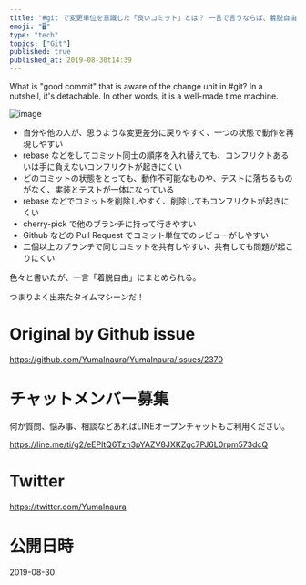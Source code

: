 ```yaml
---
title: "#git で変更単位を意識した「良いコミット」とは？ 一言で言うならば、着脱自由なものである。つまりよく出来たタイムマシーンだ。"
emoji: "🖥"
type: "tech"
topics: ["Git"]
published: true
published_at: 2019-08-30t14:39
---
```


What is "good commit" that is aware of the change unit in #git? In a nutshell, it's detachable. In other words, it is a well-made time machine.



![image](https://user-images.githubusercontent.com/13635059/63991179-a3901980-cb21-11e9-9531-79893afb0659.png)

- 自分や他の人が、思うような変更差分に戻りやすく、一つの状態で動作を再現しやすい
- rebase などをしてコミット同士の順序を入れ替えても、コンフリクトあるいは手に負えないコンフリクトが起きにくい
- どのコミットの状態をとっても、動作不可能なものや、テストに落ちるものがなく、実装とテストが一体になっている
- rebase などでコミットを削除しやすく、削除してもコンフリクトが起きにくい
- cherry-pick で他のブランチに持って行きやすい
- Github などの Pull Request でコミット単位でのレビューがしやすい
- 二個以上のブランチで同じコミットを共有しやすい、共有しても問題が起こりにくい

色々と書いたが、一言「着脱自由」にまとめられる。

つまりよく出来たタイムマシーンだ！


# Original by Github issue

https://github.com/YumaInaura/YumaInaura/issues/2370








<!-- Update From Qiita API -->

# チャットメンバー募集


何か質問、悩み事、相談などあればLINEオープンチャットもご利用ください。

https://line.me/ti/g2/eEPltQ6Tzh3pYAZV8JXKZqc7PJ6L0rpm573dcQ





# Twitter


https://twitter.com/YumaInaura


<!-- Update From Qiita API -->



# 公開日時

2019-08-30
